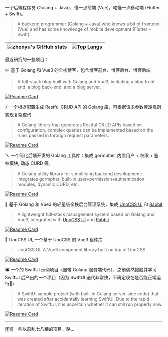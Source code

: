 一个后端程序员 (Golang + Java)，懂一点前端 (Vue)，略懂一点移动端 (Flutter + Swift)。
> A backend programmer (Golang + Java) who knows a bit of frontend (Vue) and has some knowledge of mobile development (Flutter + Swift).

| ![zhenyu's GitHub stats](https://github-readme-stats.vercel.app/api?username=szluyu99&show_icons=true) |  [![Top Langs](https://github-readme-stats.vercel.app/api/top-langs/?username=szluyu99&layout=compact)](https://github.com/szluyu99) | 
| ------------- | ------------- |

最近研究的一些项目：

✏️ 基于 Golang 和 Vue3 的全栈博客，包含博客前台、博客后台、博客后端
> A full-stack blog built with Golang and Vue3, including a blog front-end, a blog back-end, and a blog server.

[![Readme Card](https://github-readme-stats.vercel.app/api/pin/?username=szluyu99&repo=gin-vue-blog)](https://github.com/szluyu99/gin-vue-blog)

⚡ 一个根据配置生成 Restful CRUD API 的 Golang 库，可根据请求参数传递规则实现复杂查询
> A Golang library that generates Restful CRUD APIs based on configuration, complex queries can be implemented based on the rules passed in through request parameters.

[![Readme Card](https://github-readme-stats.vercel.app/api/pin/?username=restsend&repo=gormpher)](https://github.com/restsend/gormpher)


🪛 一个简化后端开发的 Golang 工具库：集成 gormpher, 内置用户 + 权限 + 鉴权模块, 动态 CURD 等。
> A Golang utility library for simplifying backend development: integrates gormpher, built-in user+permission+authentication modules, dynamic CURD, etc.

[![Readme Card](https://github-readme-stats.vercel.app/api/pin/?username=szluyu99&repo=rabbit)](https://github.com/szluyu99/rabbit)

🐰 基于 Golang 和 Vue3 的轻量级全栈后台管理系统，集成 [UnoCSS UI](https://github.com/cherryful/unocss-ui) 和 [Rabbit](https://github.com/szluyu99/rabbit) 
>  A lightweight full-stack management system based on Golang and Vue3, integrated with [UnoCSS UI](https://github.com/cherryful/unocss-ui) and [Rabbit](https://github.com/szluyu99/rabbit).

[![Readme Card](https://github-readme-stats.vercel.app/api/pin/?username=szluyu99&repo=rabbit-admin)](https://github.com/szluyu99/rabbit-admin)

🌱 UnoCSS UI, 一个基于 UnoCSS 的 Vue3 组件库
> UnoCSS UI, A Vue3 component library built on top of UnoCSS

[![Readme Card](https://github-readme-stats.vercel.app/api/pin/?username=cherryful&repo=unocss-ui)](https://github.com/cherryful/unocss-ui)

📽️ 一个的 SwiftUI 示例项目（自带 Golang 服务端代码），之前偶然接触并学习 SwiftUI 后产出的一个项目（因为 SwiftUI 迭代非常快，不确定现在是否能正常运行🥹）
> A SwiftUI sample project (with built-in Golang server-side code) that was created after accidentally learning SwiftUI. Due to the rapid iteration of SwiftUI, it is uncertain whether it can still run properly now.

[![Readme Card](https://github-readme-stats.vercel.app/api/pin/?username=szluyu99&repo=ZYSwiftUIFrame)](https://github.com/szluyu99/ZYSwiftUIFrame)

---

还有一些以前乱七八糟的项目，略...
